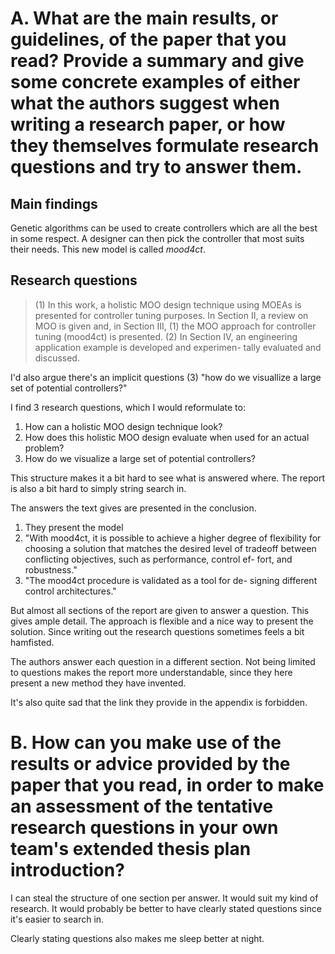 # A. What are the main results, or guidelines, of the paper that you read? Provide a summary and give some concrete examples of either what the authors suggest when writing a research paper, or how they themselves formulate research questions and try to answer them.

## Main findings
Genetic algorithms can be used to create controllers which are all the best in some respect. A designer can then pick the controller that most suits their needs.
This new model is called *mood4ct*.

## Research questions

> (1) In this work, a holistic MOO design technique using MOEAs
> is presented for controller tuning purposes.
> In Section II, a review on MOO is given and, in Section III, (1) the MOO approach
> for controller tuning (mood4ct) is presented. (2) In Section IV, an
> engineering application example is developed and experimen-
> tally evaluated and discussed. 

I'd also argue there's an implicit questions (3) "how do we visuallize a large set of potential controllers?"

I find 3 research questions, which I would reformulate to:

  1. How can a holistic MOO design technique look?
  2. How does this holistic MOO design evaluate when used for an actual problem?
  3. How do we visualize a large set of potential controllers?

This structure makes it a bit hard to see what is answered where. The report is
also a bit hard to simply string search in.

The answers the text gives are presented in the conclusion.

  1. They present the model
  2. "With mood4ct, it is possible to achieve a higher degree of flexibility for choosing a solution that matches the desired level of tradeoff between conflicting objectives, such as performance, control ef- fort, and robustness."
  3. "The mood4ct procedure is validated as a tool for de- signing different control architectures."

But almost all sections of the report are given to answer a question.
This gives ample detail. The approach is flexible and a nice way to present the solution.
Since writing out the research questions sometimes feels a bit hamfisted.

The authors answer each question in a different section. Not being limited to questions makes
the report more understandable, since they here present a new method they have invented.

It's also quite sad that the link they provide in the appendix is forbidden.

# B. How can you make use of the results or advice provided by the paper that you read, in order to make an assessment of the tentative research questions in your own team's extended thesis plan introduction? 

I can steal the structure of one section per answer. It would suit my kind of research.
It would probably be better to have clearly stated questions since it's easier to search in.

Clearly stating questions also makes me sleep better at night.
